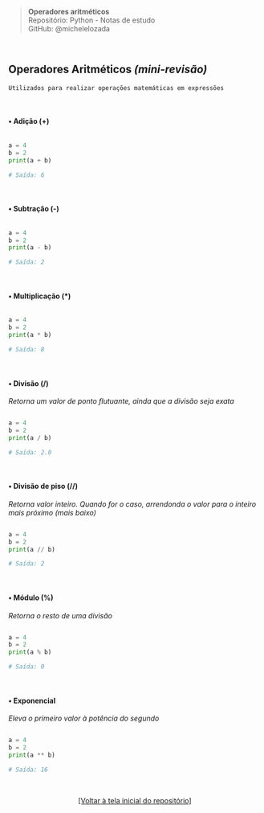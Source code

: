 > **Operadores aritméticos**  
> Repositório: Python - Notas de estudo     
> GitHub: @michelelozada
&nbsp;
     
&nbsp;  
## Operadores Aritméticos *(mini-revisão)*
```
Utilizados para realizar operações matemáticas em expressões
```

&nbsp;  

#### • Adição (+)
```py

a = 4
b = 2
print(a + b)  

# Saída: 6
```

&nbsp; 

#### • Subtração (-)
```py

a = 4
b = 2
print(a - b)  

# Saída: 2
```

&nbsp; 

#### • Multiplicação (*)
```py

a = 4
b = 2
print(a * b)  

# Saída: 8
```

&nbsp; 

#### • Divisão (/)
*Retorna um valor de ponto flutuante, ainda que a divisão seja exata*  
```py

a = 4
b = 2
print(a / b)  

# Saída: 2.0
```

&nbsp; 

#### • Divisão de piso (//)
*Retorna valor inteiro. Quando for o caso, arrendonda o valor para o inteiro mais próximo (mais baixo)*
```py

a = 4
b = 2
print(a // b)  

# Saída: 2
```

&nbsp; 

#### • Módulo (%)
*Retorna o resto de uma divisão*
```py

a = 4
b = 2
print(a % b)  

# Saída: 0
```

&nbsp; 

#### • Exponencial
*Eleva o primeiro valor à potência do segundo*
```py

a = 4
b = 2
print(a ** b) 

# Saída: 16
```

&nbsp;

<div align="center">
<a href="https://github.com/michelelozada/Python-Study-Notes">[Voltar à tela inicial do repositório]</a>
</div>